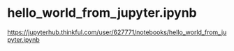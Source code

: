 # hello_world_from_jupyter.ipynb
https://jupyterhub.thinkful.com/user/627771/notebooks/hello_world_from_jupyter.ipynb
